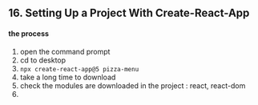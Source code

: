 ## 16. Setting Up a Project With Create-React-App

#### the process

1. open the command prompt
2. cd to desktop
3. `npx create-react-app@5 pizza-menu`
4. take a long time to download
5. check the modules are downloaded in the project : react, react-dom
6.
